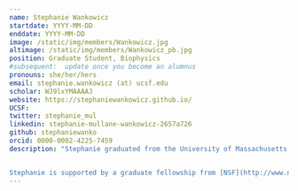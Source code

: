 ```yaml
---
name: Stephanie Wankowicz
startdate: YYYY-MM-DD
enddate: YYYY-MM-DD
image: /static/img/members/Wankowicz.jpg
altimage: /static/img/members/Wankowicz_pb.jpg
position: Graduate Student, Biophysics
#subsequent:  update once you become an alumnus
pronouns: she/her/hers
email: stephanie.wankowicz (at) ucsf.edu
scholar: WJ9lxYMAAAAJ
website: https://stephaniewankowicz.github.io/
UCSF:
twitter: stephanie_mul
linkedin: stephanie-mullane-wankowicz-2657a726
github: stephaniewanko
orcid: 0000-0002-4225-7459
description: "Stephanie graduated from the University of Massachusetts Amherst with a degree in Biochemistry and Molecular Biology. During undergrad, she performed research on pancreas development under Dr. Kimberly Tremblay. She also performed research on economics of the Clean Water Act under Dr. Paul Kolkoswki. Subsequently, she worked as a senior research data specialist and a computational biologist at Dana-Farber Cancer Institute and Broad Institute of MIT and Harvard. There, she worked on many genitourinary translational research projects under Dr. Eliezer Van Allen and Dr. Joaquim Bellmunt. Outside of lab Stephanie enjoys running, reading, gardening, and eating lots of lettuce.


Stephanie is supported by a graduate fellowship from [NSF](http://www.nsfgrfp.org/) and the [UCSF Discovery Fellows Program](https://graduate.ucsf.edu/discovery-fellows-program)."
---
```

